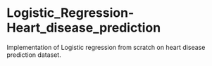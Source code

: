 # Logistic_Regression-Heart_disease_prediction
Implementation of Logistic regression from scratch on heart disease prediction dataset.
